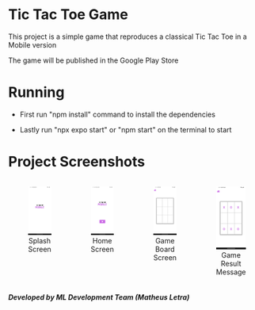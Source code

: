 # Tic Tac Toe Game

This project is a simple game that reproduces a classical Tic Tac Toe in a Mobile version

The game will be published in the Google Play Store

# Running 

- First run "npm install" command to install the dependencies

- Lastly run "npx expo start" or "npm start" on the terminal to start


# Project Screenshots

<div style="display: flex; justify-content:space-between;">
  <figure style="text-align:center; flex:1;">
    <img src=".github/screenshots/1.png" alt= "Image" width="200px"/>
    <figcaption styles="text-align: center;">Splash Screen</figcaption>
  </figure>
  <figure style="text-align:center; flex:1;">
      <img src=".github/screenshots/2.png" alt= "Image" width="200px"/>
      <figcaption styles="text-align: center;">Home Screen</figcaption>
  </figure>
  <figure style="text-align:center; flex:1;">
      <img src=".github/screenshots/3.png" alt= "Image" width="200px"/>
      <figcaption styles="text-align: center;">Game Board Screen</figcaption>
  </figure>
  <figure style="text-align:center; flex:1;">
      <img src=".github/screenshots/4.png" alt= "Image" width="200px"/>
      <figcaption styles="text-align: center;">Game Result Message</figcaption>
  </figure>
  </div>






##### Developed by ML Development Team (Matheus Letra)